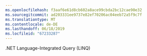 ```yaml
---
ms.openlocfilehash: f3aaf6e61d8cb602a8ace99cbda2bc12cae90e32
ms.sourcegitcommit: ad203331ee9737e82ef70206ac04eeb72a5f9c7f
ms.translationtype: MT
ms.contentlocale: de-DE
ms.lasthandoff: 06/18/2019
ms.locfileid: "67233287"
---
```

.NET Language-Integrated Query (LINQ)